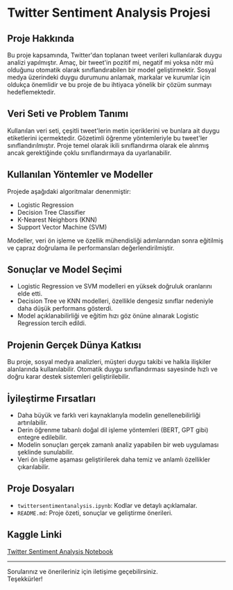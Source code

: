 # Twitter Sentiment Analysis Projesi

## Proje Hakkında
Bu proje kapsamında, Twitter'dan toplanan tweet verileri kullanılarak duygu analizi yapılmıştır. Amaç, bir tweet'in pozitif mi, negatif mi yoksa nötr mü olduğunu otomatik olarak sınıflandırabilen bir model geliştirmektir. Sosyal medya üzerindeki duygu durumunu anlamak, markalar ve kurumlar için oldukça önemlidir ve bu proje de bu ihtiyaca yönelik bir çözüm sunmayı hedeflemektedir.

## Veri Seti ve Problem Tanımı
Kullanılan veri seti, çeşitli tweet'lerin metin içeriklerini ve bunlara ait duygu etiketlerini içermektedir. Gözetimli öğrenme yöntemleriyle bu tweet'ler sınıflandırılmıştır. Proje temel olarak ikili sınıflandırma olarak ele alınmış ancak gerektiğinde çoklu sınıflandırmaya da uyarlanabilir.

## Kullanılan Yöntemler ve Modeller
Projede aşağıdaki algoritmalar denenmiştir:  
- Logistic Regression  
- Decision Tree Classifier  
- K-Nearest Neighbors (KNN)  
- Support Vector Machine (SVM)  

Modeller, veri ön işleme ve özellik mühendisliği adımlarından sonra eğitilmiş ve çapraz doğrulama ile performansları değerlendirilmiştir.

## Sonuçlar ve Model Seçimi
- Logistic Regression ve SVM modelleri en yüksek doğruluk oranlarını elde etti.  
- Decision Tree ve KNN modelleri, özellikle dengesiz sınıflar nedeniyle daha düşük performans gösterdi.  
- Model açıklanabilirliği ve eğitim hızı göz önüne alınarak Logistic Regression tercih edildi.

## Projenin Gerçek Dünya Katkısı
Bu proje, sosyal medya analizleri, müşteri duygu takibi ve halkla ilişkiler alanlarında kullanılabilir. Otomatik duygu sınıflandırması sayesinde hızlı ve doğru karar destek sistemleri geliştirilebilir.

## İyileştirme Fırsatları
- Daha büyük ve farklı veri kaynaklarıyla modelin genellenebilirliği artırılabilir.  
- Derin öğrenme tabanlı doğal dil işleme yöntemleri (BERT, GPT gibi) entegre edilebilir.  
- Modelin sonuçları gerçek zamanlı analiz yapabilen bir web uygulaması şeklinde sunulabilir.  
- Veri ön işleme aşaması geliştirilerek daha temiz ve anlamlı özellikler çıkarılabilir.

## Proje Dosyaları
- `twittersentimentanalysis.ipynb`: Kodlar ve detaylı açıklamalar.  
- `README.md`: Proje özeti, sonuçlar ve geliştirme önerileri.

## Kaggle Linki
[Twitter Sentiment Analysis Notebook](https://www.kaggle.com/code/furkannuzum/twittersentimentanalysis/notebook)

---

Sorularınız ve önerileriniz için iletişime geçebilirsiniz.  
Teşekkürler!
